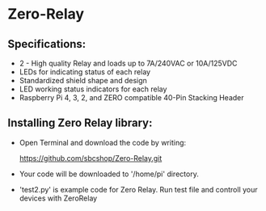 # Zero-Relay



## Specifications:
   * 2 - High quality Relay and loads up to 7A/240VAC or 10A/125VDC
   * LEDs for indicating status of each relay
   * Standardized shield shape and design
   * LED working status indicators for each relay
   * Raspberry Pi 4, 3, 2, and ZERO compatible 40-Pin Stacking Header
    
## Installing Zero Relay library: 

   * Open Terminal and download the code by writing:
   
      https://github.com/sbcshop/Zero-Relay.git
      
   * Your code will be downloaded to '/home/pi' directory. 

   * 'test2.py' is example code for Zero Relay. Run test file and controll your devices with ZeroRelay
